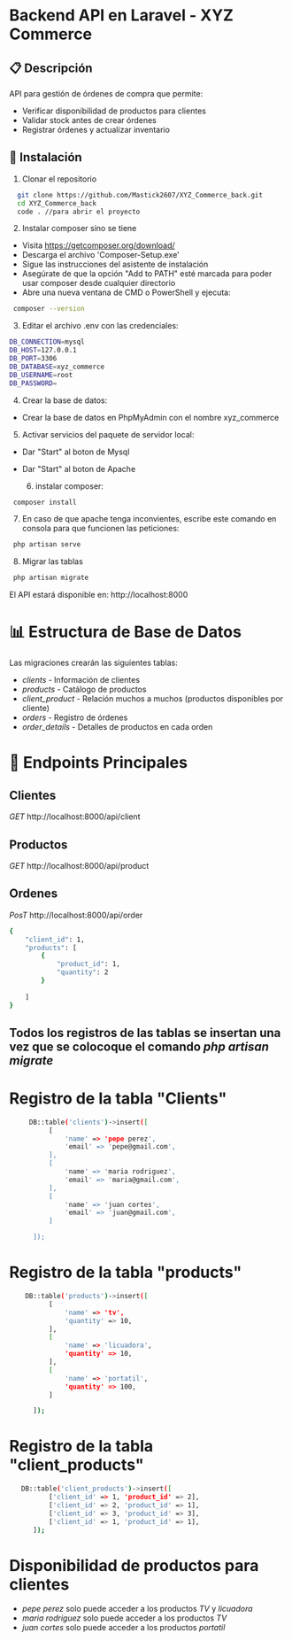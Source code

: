 
# Backend API en Laravel - XYZ Commerce


## 📋 Descripción

API para gestión de órdenes de compra que permite:

- Verificar disponibilidad de productos para clientes
- Validar stock antes de crear órdenes
- Registrar órdenes y actualizar inventario


## 🚀 Instalación

1. Clonar el repositorio

```bash
  git clone https://github.com/Mastick2607/XYZ_Commerce_back.git
  cd XYZ_Commerce_back
  code . //para abrir el proyecto
```

2. Instalar composer sino se tiene

- Visita https://getcomposer.org/download/
- Descarga el archivo 'Composer-Setup.exe'
- Sigue las instrucciones del asistente de instalación
- Asegúrate de que la opción "Add to PATH" esté marcada para poder usar composer desde cualquier directorio
- Abre una nueva ventana de CMD o PowerShell y ejecuta:

```bash
 composer --version
```
3. Editar el archivo .env con las credenciales:


```bash
DB_CONNECTION=mysql
DB_HOST=127.0.0.1
DB_PORT=3306
DB_DATABASE=xyz_commerce
DB_USERNAME=root
DB_PASSWORD=
```
4. Crear la base de datos:
- Crear la base de datos en PhpMyAdmin con el nombre xyz_commerce

5. Activar servicios del paquete de servidor local:

- Dar "Start" al boton de Mysql
- Dar "Start" al boton de Apache

  6. instalar composer:

```bash
 composer install
```

7. En caso de que apache tenga inconvientes, escribe este comando en consola para que funcionen las peticiones:

```bash
 php artisan serve
```
8. Migrar las tablas
```bash
 php artisan migrate
```
El API estará disponible en: http://localhost:8000

# 📊 Estructura de Base de Datos
Las migraciones crearán las siguientes tablas:
- *clients* - Información de clientes
- *products* - Catálogo de productos
- *client_product* - Relación muchos a muchos (productos disponibles por cliente)
- *orders* - Registro de órdenes
- *order_details* - Detalles de productos en cada orden


# 🔌 Endpoints Principales

## Clientes
*GET*  http://localhost:8000/api/client 

## Productos
*GET*  http://localhost:8000/api/product 

## Ordenes
*PosT*  http://localhost:8000/api/order

```bash
{
    "client_id": 1,
    "products": [
        {
            "product_id": 1,
            "quantity": 2
        }
       
    ]
}
```
## Todos los registros de las tablas se insertan una vez que se colocoque el comando *php artisan migrate*

# Registro de la tabla "Clients"

  ```bash
       DB::table('clients')->insert([
            [
                'name' => 'pepe perez',
                'email' => 'pepe@gmail.com',
            ],
            [
                'name' => 'maria rodriguez',
                'email' => 'maria@gmail.com',
            ],
            [
                'name' => 'juan cortes',
                'email' => 'juan@gmail.com',
            ]

        ]);
```          

# Registro de la tabla "products"

  ```bash
      DB::table('products')->insert([
            [
                'name' => 'tv',
                'quantity' => 10,
            ],
            [
                'name' => 'licuadora',
                'quantity' => 10,
            ],
            [
                'name' => 'portatil',
                'quantity' => 100,
            ]

        ]);
```  


# Registro de la tabla "client_products"

  ```bash
     DB::table('client_products')->insert([
            ['client_id' => 1, 'product_id' => 2],
            ['client_id' => 2, 'product_id' => 1],
            ['client_id' => 3, 'product_id' => 3],
            ['client_id' => 1, 'product_id' => 1],
        ]);
```  

# Disponibilidad de productos para clientes

- *pepe perez* solo puede acceder a los productos *TV* y *licuadora*
- *maria rodriguez* solo puede acceder a los productos *TV* 
- *juan cortes* solo puede acceder a los productos *portatil*
